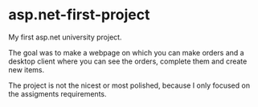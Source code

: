 # asp.net-first-project
My first asp.net university project.

The goal was to make a webpage on which you can make orders and a desktop client where you can see the orders, complete them and create new items.

The project is not the nicest or most polished, because I only focused on the assigments requirements.
